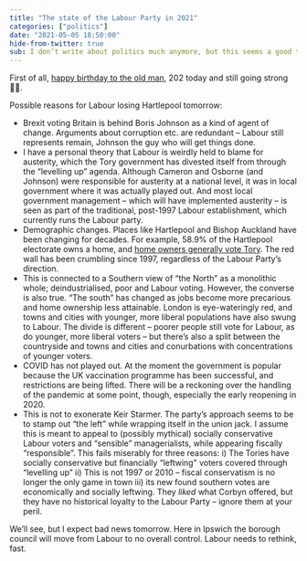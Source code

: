 ```yaml
---
title: "The state of the Labour Party in 2021"
categories: ["politics"]
date: "2021-05-05 18:50:00"
hide-from-twitter: true
sub: I don’t write about politics much anymore, but this seems a good time to think about the state of the Labour Party. Labour will do badly in tomorrow’s elections due to a number of factors outside its control, but the current leadership is catastrophically wrong in its strategy.
---
```



First of all, [happy birthday to the old man](https://en.wikipedia.org/wiki/Karl_Marx), 202 today and still going strong <span role="img" aria-label='Strong'>💪🏼</span>.

Possible reasons for Labour losing Hartlepool tomorrow:

- Brexit voting Britain is behind Boris Johnson as a kind of agent of change. Arguments about corruption etc. are redundant – Labour still represents remain, Johnson the guy who will get things done.
- I have a personal theory that Labour is weirdly held to blame for austerity, which the Tory government has divested itself from through the “levelling up” agenda. Although Cameron and Osborne (and Johnson) were responsible for austerity at a national level, it was in local government where it was actually played out. And most local government management – which will have implemented austerity – is seen as part of the traditional, post-1997 Labour establishment, which currently runs the Labour party.
- Demographic changes. Places like Hartlepool and Bishop Auckland have been changing for decades. For example, 58.9% of the Hartlepool electorate owns a home, and [home owners generally vote Tory](https://commonslibrary.parliament.uk/ge2019-how-did-demographics-affect-the-result/). The red wall has been crumbling since 1997, regardless of the Labour Party’s direction.
- This is connected to a Southern view of “the North” as a monolithic whole; deindustrialised, poor and Labour voting. However, the converse is also true. “The south” has changed as jobs become more precarious and home ownership less attainable. London is eye-wateringly red, and towns and cities with younger, more liberal populations have also swung to Labour. The divide is different – poorer people still vote for Labour, as do younger, more liberal voters – but there’s also a split between the countryside and towns and cities and conurbations with concentrations of younger voters.
- COVID has not played out. At the moment the government is popular because the UK vaccination programme has been successful, and restrictions are being lifted. There will be a reckoning over the handling of the pandemic at some point, though, especially the early reopening in 2020.
- This is not to exonerate Keir Starmer. The party’s approach seems to be to stamp out “the left” while wrapping itself in the union jack. I assume this is meant to appeal to (possibly mythical) socially conservative Labour voters and “sensible” managerialists, while appearing fiscally “responsible”. This fails miserably for three reasons: i) The Tories have socially conservative but financially “leftwing" voters covered through “levelling up” ii) This is not 1997 or 2010 – fiscal conservatism is no longer the only game in town iii) its new found southern votes are economically and socially leftwing. They _liked_ what Corbyn offered, but they have no historical loyalty to the Labour Party – ignore them at your peril.

We’ll see, but I expect bad news tomorrow. Here in Ipswich the borough council will move from Labour to no overall control. Labour needs to rethink, fast.
